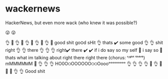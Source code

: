 # wackernews
HackerNews, but even more wack (who knew it was possible?)

:stuck_out_tongue_winking_eye:
:stuck_out_tongue_winking_eye:

 :ok_hand: :eyes: :ok_hand: :eyes: :ok_hand: :eyes: :ok_hand: :eyes: :ok_hand: :eyes: good shit go౦ԁ sHit :ok_hand: thats :heavy_check_mark: some good :ok_hand: :ok_hand: shit right :ok_hand: :ok_hand: there :ok_hand: :ok_hand: :ok_hand: right:heavy_check_mark: there :heavy_check_mark: :heavy_check_mark: if i do ƽaү so my self :100: i say so :100: thats what im talking about right there right there (chorus: ʳᶦᵍʰᵗ ᵗʰᵉʳᵉ) mMMMMᎷМ :100: :ok_hand: :ok_hand: :ok_hand: НO0ОଠOOOOOОଠଠOoooᵒᵒᵒᵒᵒᵒᵒᵒᵒ :ok_hand: :ok_hand: :ok_hand: :ok_hand: :100: :ok_hand: :eyes: :eyes: :eyes: :ok_hand: :ok_hand: Good shit
